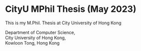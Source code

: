 # CityU MPhil Thesis (May 2023)
This is my M.Phil. Thesis at City University of Hong Kong

Department of Computer Science,<br>
City University of Hong Kong,<br>
Kowloon Tong, Hong Kong
